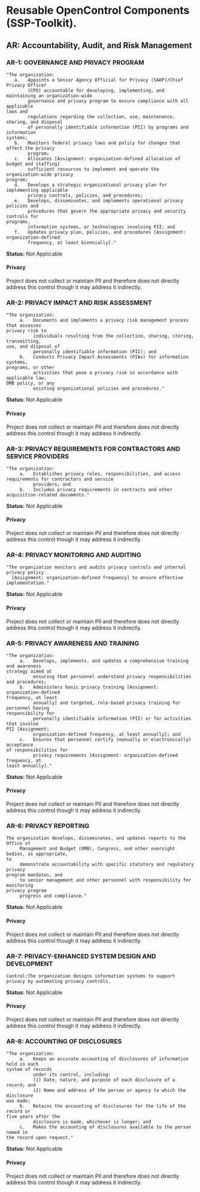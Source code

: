 # Reusable OpenControl Components (SSP-Toolkit).
## AR: Accountability, Audit, and Risk Management
### AR-1: GOVERNANCE AND PRIVACY PROGRAM
```text
"The organization:
   a.   Appoints a Senior Agency Official for Privacy (SAOP)/Chief Privacy Officer
        (CPO) accountable for developing, implementing, and maintaining an organization-wide
        governance and privacy program to ensure compliance with all applicable
laws and
        regulations regarding the collection, use, maintenance, sharing, and disposal
        of personally identifiable information (PII) by programs and information
systems;
   b.   Monitors federal privacy laws and policy for changes that affect the privacy
        program;
   c.   Allocates [Assignment: organization-defined allocation of budget and staffing]
        sufficient resources to implement and operate the organization-wide privacy
program;
   d.   Develops a strategic organizational privacy plan for implementing applicable
        privacy controls, policies, and procedures;
   e.   Develops, disseminates, and implements operational privacy policies and
        procedures that govern the appropriate privacy and security controls for
programs,
        information systems, or technologies involving PII; and
   f.   Updates privacy plan, policies, and procedures [Assignment: organization-defined
        frequency, at least biennially]."
```
**Status:** Not Applicable

#### Privacy

Project does not collect or maintain PII and therefore does not directly address this control though it may address it indirectly.


### AR-2: PRIVACY IMPACT AND RISK ASSESSMENT
```text
"The organization:
     a.   Documents and implements a privacy risk management process that assesses
privacy risk to
          individuals resulting from the collection, sharing, storing, transmitting,
use, and disposal of
          personally identifiable information (PII); and
     b.   Conducts Privacy Impact Assessments (PIAs) for information systems,
programs, or other
          activities that pose a privacy risk in accordance with applicable law,
OMB policy, or any
          existing organizational policies and procedures."
```
**Status:** Not Applicable

#### Privacy

Project does not collect or maintain PII and therefore does not directly address this control though it may address it indirectly.


### AR-3: PRIVACY REQUIREMENTS FOR CONTRACTORS AND SERVICE PROVIDERS
```text
"The organization:
     a.   Establishes privacy roles, responsibilities, and access requirements for contractors and service
          providers; and
     b.   Includes privacy requirements in contracts and other acquisition-related documents."
```
**Status:** Not Applicable

#### Privacy

Project does not collect or maintain PII and therefore does not directly address this control though it may address it indirectly.


### AR-4: PRIVACY MONITORING AND AUDITING
```text
"The organization monitors and audits privacy controls and internal privacy policy
  [Assignment: organization-defined frequency] to ensure effective implementation."
```
**Status:** Not Applicable

#### Privacy

Project does not collect or maintain PII and therefore does not directly address this control though it may address it indirectly.


### AR-5: PRIVACY AWARENESS AND TRAINING
```text
"The organization:
     a.   Develops, implements, and updates a comprehensive training and awareness
strategy aimed at
          ensuring that personnel understand privacy responsibilities and procedures;
     b.   Administers basic privacy training [Assignment: organization-defined
frequency, at least
          annually] and targeted, role-based privacy training for personnel having
responsibility for
          personally identifiable information (PII) or for activities that involve
PII [Assignment:
          organization-defined frequency, at least annually]; and
     c.   Ensures that personnel certify (manually or electronically) acceptance
of responsibilities for
          privacy requirements [Assignment: organization-defined frequency, at
least annually]."
```
**Status:** Not Applicable

#### Privacy

Project does not collect or maintain PII and therefore does not directly address this control though it may address it indirectly.


### AR-6: PRIVACY REPORTING
```text
The organization develops, disseminates, and updates reports to the Office of
     Management and Budget (OMB), Congress, and other oversight bodies, as appropriate,
to
     demonstrate accountability with specific statutory and regulatory privacy
program mandates, and
     to senior management and other personnel with responsibility for monitoring
privacy program
     progress and compliance."
```
**Status:** Not Applicable

#### Privacy

Project does not collect or maintain PII and therefore does not directly address this control though it may address it indirectly.


### AR-7: PRIVACY-ENHANCED SYSTEM DESIGN AND DEVELOPMENT
```text
Control:The organization designs information systems to support privacy by automating privacy controls.
```
**Status:** Not Applicable

#### Privacy

Project does not collect or maintain PII and therefore does not directly address this control though it may address it indirectly.


### AR-8: ACCOUNTING OF DISCLOSURES
```text
"The organization:
     a.   Keeps an accurate accounting of disclosures of information held in each
system of records
          under its control, including:
          (1) Date, nature, and purpose of each disclosure of a record; and
          (2) Name and address of the person or agency to which the disclosure
was made;
     b.   Retains the accounting of disclosures for the life of the record or
five years after the
          disclosure is made, whichever is longer; and
     c.   Makes the accounting of disclosures available to the person named in
the record upon request."
```
**Status:** Not Applicable

#### Privacy

Project does not collect or maintain PII and therefore does not directly address this control though it may address it indirectly.
